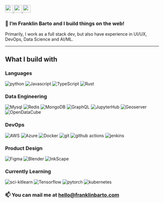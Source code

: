 <p>
    <a href="https://franklinbarto.com">
        <img src="https://img.shields.io/badge/franklinbarto.com-%230A0A0A.svg?&style=for-the-badge&logo=franklinbarto&logoColor=white" height=25>
    </a>
    <a href="https://twitter.com/franklinkbarto">
        <img src="https://img.shields.io/badge/twitter-%231DA1F2.svg?&style=for-the-badge&logo=twitterlogoColor=white" height=25>
    </a> 
    <a href="https://www.linkedin.com/in/frankbarto/">
        <img src="https://img.shields.io/badge/linkedin-%230077B5.svg?&style=for-the-badge&logo=linkedin&logoColor=white" height=25>
    </a>
</p>

### 👋  I’m Franklin Barto and I build things on the web!

Primarily, I work as a full stack dev, but also have experience in UI/UX, DevOps, Data Science and AI/ML.

---

## What I build with

### Languages
<p>
  <img alt="python" src="https://img.shields.io/badge/-Python-4584b6?style=flat-square&logo=Python&logoColor=white" />
  <img alt="Javascript" src="https://img.shields.io/badge/-Javascript-f7df1e?style=flat-square&logo=Javascript&logoColor=white" />
  <img alt="TypeScript" src="https://img.shields.io/badge/-TypeScript-007ACC?style=flat-square&logo=typescript&logoColor=white" />
  <img alt="Rust" src="https://img.shields.io/badge/-Rust-000000?style=flat-square&logo=rust&logoColor=white" />
</p>

### Data Engineering
<p>
  <img alt="Mysql" src="https://img.shields.io/badge/-MySql-13aa52?style=flat-square&logo=MySql&logoColor=white" />
  <img alt="Redis" src="https://img.shields.io/badge/-Redis-D12A21?style=flat-square&logo=redis&logoColor=white" />
  <img alt="MongoDB" src="https://img.shields.io/badge/-MongoDB-13aa52?style=flat-square&logo=mongodb&logoColor=white" />
  <img alt="GraphQL" src="https://img.shields.io/badge/-GraphQL-E10098?style=flat-square&logo=graphql&logoColor=white" />
  <img alt="JupyterHub" src="https://img.shields.io/badge/-JupyterHub-F37726?style=flat-square&logo=jupyter&logoColor=white" />
  <img alt="Geoserver" src="https://img.shields.io/badge/-GeoServer-008BC0?style=flat-square&logo=geoserver&logoColor=white" />
  <img alt="OpenDataCube" src="https://img.shields.io/badge/-OpenDataCube-8DABD5?style=flat-square&logo=cube&logoColor=white" />
</p>

### DevOps
<p>
  <img alt="AWS" src="https://img.shields.io/badge/-AWS-ff9900?style=flat-square&logo=amazon&logoColor=white" />
  <img alt="Azure" src="https://img.shields.io/badge/-microsoft%20azure-00A2ED?style=flat-square&logo=microsoft"/>
  <img alt="Docker" src="https://img.shields.io/badge/-Docker-46a2f1?style=flat-square&logo=docker&logoColor=white" />
  <img alt="git" src="https://img.shields.io/badge/-Git-F05032?style=flat-square&logo=git&logoColor=white" />
  <img alt="github actions" src="https://img.shields.io/badge/-Github_Actions-2088FF?style=flat-square&logo=github-actions&logoColor=white" />
  <img alt="jenkins" src="https://img.shields.io/badge/-jenkins-CB3837?style=flat-square&logo=jenkins&logoColor=white" />
</p>

### Product Design
<p>
  <img alt="Figma" src="https://img.shields.io/badge/-Figma-000000?style=flat-square&logo=Figma&logoColor=white" />
  <img alt="Blender" src="https://img.shields.io/badge/-Blender-e37200?style=flat-square&logo=Blender&logoColor=white" />
  <img alt="InkScape" src="https://img.shields.io/badge/-Inkscape-6642bc?style=flat-square&logo=Inkscape&logoColor=white" />
</p>


### Currently Learning
<p>
  <img alt="sci-kitlearn" src="https://img.shields.io/badge/-scikit-000000?style=flat-square&logo=scikitlearn" />
  <img alt="Tensorflow" src="https://img.shields.io/badge/-TensorFlow-F78900?style=flat-square&logo=tensorflow&logoColor=white" />
  <img alt="pytorch" src="https://img.shields.io/badge/-PyTorch-E74A2B?style=flat-square&logo=pytorch&logoColor=white" />
  <img alt="kubernetes" src="https://img.shields.io/badge/-Kubernetes-316BDD?style=flat-square&logo=kubernetes&logoColor=white" />
</p>

<h3> 📫 You can mail me at <a href="mailto:hello@franklinbarto.com">hello@franklinbarto.com</a>
